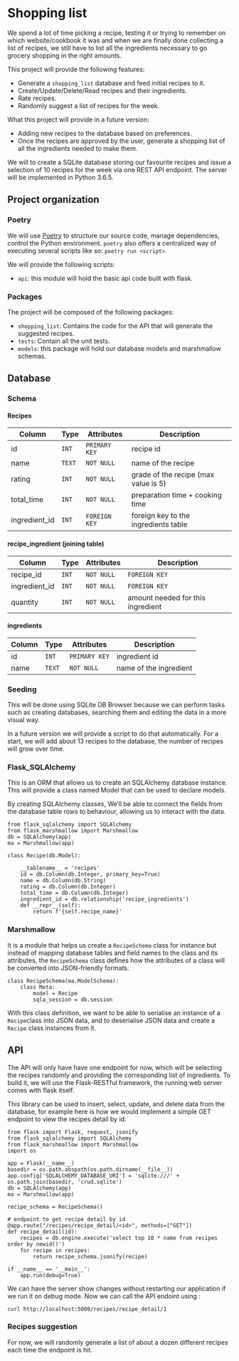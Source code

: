 # Shopping list 

We spend a lot of time picking a recipe, testing it or trying to remember on which website/cookbook it was and when we are finally done collecting a list of recipes, we still have to list all the ingredients necessary to go grocery shopping in the right amounts. 

This project will provide the following features:

- Generate a `shopping_list` database and feed initial recipes to it.
- Create/Update/Delete/Read recipes and their ingredients.
- Rate recipes.
- Randomly suggest a list of recipes for the week.

What this project will provide in a future version:

- Adding new recipes to the database based on preferences.
- Once the recipes are approved by the user, generate a shopping list of all the ingredients needed to make them.

We will to create a SQLite database storing our favourite recipes and issue a selection of 10 recipes for the week via one REST API endpoint. The server will be implemented in Python 3.6.5.

## Project organization

### Poetry

We will use [Poetry](https://poetry.eustace.io/) to structure our source code, manage dependencies, control the Python environment. `poetry` also offers a centralized way of executing several scripts like so: `poetry run <script>`.

We will provide the following scripts:

 - `api`: this module will hold the basic api code built with flask. 


### Packages

The project will be composed of the following packages:
 - `shopping_list`: Contains the code for the API that will generate the suggested recipes.
 - `tests`: Contain all the unit tests.
 - `models`: this package will hold our database models and marshmallow schemas.

## Database

### Schema

#### Recipes
| Column        | Type   | Attributes    | Description |
| ------------- | ------ | ------------- | ----------- |
| id            | `INT`  | `PRIMARY KEY` | recipe id |
| name          | `TEXT` | `NOT NULL`    | name of the recipe|
| rating        | `INT`  | `NOT NULL`    | grade of the recipe (max value is 5)|
| total_time    | `INT`  | `NOT NULL`    | preparation time + cooking time|
| ingredient_id | `INT`  | `FOREIGN KEY` | foreign key to the ingredients table|

#### recipe_ingredient (joining table)

| Column        | Type   | Attributes    | Description |
| ------------- | ------ | ------------- | ----------- |
| recipe_id     |      `INT`  | `NOT NULL`        | `FOREIGN KEY` | to the recipes table |
| ingredient_id |      `INT`  | `NOT NULL`        | `FOREIGN KEY` | to the ingredients table |
| quantity    | `INT`  | `NOT NULL` | amount needed for this ingredient

#### ingredients

| Column        | Type   | Attributes    | Description |
| ------------- | ------ | ------------- | ----------- |
| id            | `INT`  | `PRIMARY KEY` | ingredient id |
| name          | `TEXT` | `NOT NULL`    | name of the ingredient|

### Seeding

This will be done using SQLite DB Browser because we can perform tasks such as creating databases, searching them and editing the data in a more visual way.

In a future version we will provide a script to do that automatically.
For a start, we will add about 13 recipes to the database, the number of recipes will grow over time.

### Flask_SQLAlchemy

This is an ORM that allows us to create an SQLAlchemy database instance. This will provide a class named Model that can be used to declare models.

By creating SQLAlchemy classes, We’ll be able to connect the fields from the database table rows to behaviour, allowing us to interact with the data.

```
from flask_sqlalchemy import SQLAlchemy
from flask_marshmallow import Marshmallow
db = SQLAlchemy(app)
ma = Marshmallow(app)

class Recipe(db.Model):

    __tablename__ = 'recipes'
	id = db.Column(db.Integer, primary_key=True)
	name = db.Column(db.String)
    rating = db.Column(db.Integer)
    total_time = db.Column(db.Integer)
	ingredient_id = db.relationship('recipe_ingredients')
	def __repr__(self):
        return f'{self.recipe_name}'

```
### Marshmallow

It is a module that helps us create a `RecipeSchema` class for instance but instead of mapping database tables and field names to the class and its attributes, the `RecipeSchema` class defines how the attributes of a class will be converted into JSON-friendly formats.

```
class RecipeSchema(ma.ModelSchema):
    class Meta:
        model = Recipe
        sqla_session = db.session
```

With this class definition, we want to be able to serialise an instance of a `Recipe`class into JSON data, and to deserialise JSON data and create a `Recipe` class instances from it.

## API

The API will only have have one endpoint for now, which will be selecting the recipes randomly and providing the corresponding list of ingredients.
To build it, we will use the Flask-RESTful framework, the running web server comes with flask itself.

This library can be used to insert, select, update, and delete data from the database, for example here is how we would implement a simple GET endpoint to view the recipes detail by id:


```
from flask import Flask, request, jsonify
from flask_sqlalchemy import SQLAlchemy
from flask_marshmallow import Marshmallow
import os

app = Flask(__name__)
basedir = os.path.abspath(os.path.dirname(__file__))
app.config['SQLALCHEMY_DATABASE_URI'] = 'sqlite:///' + os.path.join(basedir, 'crud.sqlite')
db = SQLAlchemy(app)
ma = Marshmallow(app)

recipe_schema = RecipeSchema()

# endpoint to get recipe detail by id
@app.route("/recipes/recipe_detail/<id>", methods=["GET"])
def recipe_detail(id):
    recipes = db.engine.execute('select top 10 * name from recipes order by newid()')
    for recipe in recipes:
        return recipe_schema.jsonify(recipe)

if __name__ == '__main__':
    app.run(debug=True)
```
We can have the server show changes without restarting our application if we run it on debug mode.
Now we can call the API endoint using :

```
curl http://localhost:5000/recipes/recipe_detail/1
```

### Recipes suggestion

For now, we will randomly generate a list of about a dozen different recipes each time the endpoint is hit.
